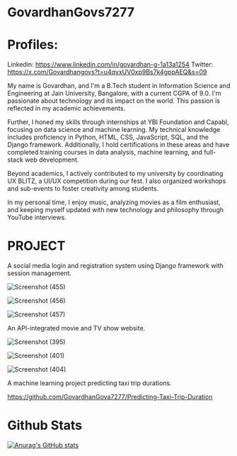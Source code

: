 # GovardhanGovs7277

# Profiles:
Linkedin: https://www.linkedin.com/in/govardhan-g-1a13a1254
Twitter: https://x.com/Govardhangovs?t=u4qyxUV0xp9Bs7k4gppAEQ&s=09


My name is Govardhan, and I'm a B.Tech student in Information Science and Engineering at Jain University, Bangalore, with a current CGPA of 9.0.
I'm passionate about technology and its impact on the world. This passion is reflected in my academic achievements.

Further, I honed my skills through internships at YBI Foundation and Capabl, focusing on data science and machine learning. 
My technical knowledge includes proficiency in Python, HTML, CSS, JavaScript, SQL, and the Django framework. Additionally, 
I hold certifications in these areas and have completed training courses in data analysis, machine learning, and full-stack web development.

Beyond academics, I actively contributed to my university by coordinating UX BLITZ, a UI/UX competition during our fest. 
I also organized workshops and sub-events to foster creativity among students.

In my personal time, I enjoy music, analyzing movies as a film enthusiast, and keeping myself updated with new technology and philosophy 
through YouTube interviews.

# PROJECT
A social media login and registration system using Django framework with session management.

![Screenshot (455)](https://github.com/GovardhanGova7277/GovardhanGovs7277/assets/137605970/3482d156-2bd8-42bb-9519-8ef1eec4d626)

![Screenshot (456)](https://github.com/GovardhanGova7277/GovardhanGovs7277/assets/137605970/a3bd23b7-62f3-4d84-8c1f-d3e3ecb0cff1)

![Screenshot (457)](https://github.com/GovardhanGova7277/GovardhanGovs7277/assets/137605970/299aa200-b0b0-422f-a891-4bb59899d504)

An API-integrated movie and TV show website.

![Screenshot (395)](https://github.com/GovardhanGova7277/GovardhanGovs7277/assets/137605970/a3033375-88a0-483f-b7f4-bb452661f917)

![Screenshot (401)](https://github.com/GovardhanGova7277/GovardhanGovs7277/assets/137605970/3b1db9d8-9a23-423c-855a-0b6cad68aa20)

![Screenshot (404)](https://github.com/GovardhanGova7277/GovardhanGovs7277/assets/137605970/31a2760c-9d61-44dc-a4f5-aa7f853b9ce8)

A machine learning project predicting taxi trip durations.

https://github.com/GovardhanGova7277/Predicting-Taxi-Trip-Duration

# Github Stats

[![Anurag's GitHub stats](https://github-readme-stats.vercel.app/api?username=GovardhanGova7277)](https://github.com/anuraghazra/github-readme-stats)
